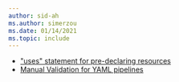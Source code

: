 ```yaml
---
author: sid-ah
ms.author: simerzou
ms.date: 01/14/2021
ms.topic: include
---
```


- ["uses" statement for pre-declaring resources](#uses-statement-for-pre-declaring-resources)
- [Manual Validation for YAML pipelines](#manual-validation-for-yaml-pipelines)
